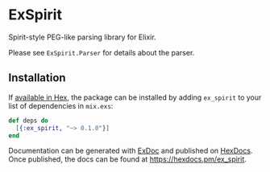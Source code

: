 # ExSpirit

Spirit-style PEG-like parsing library for Elixir.

Please see `ExSpirit.Parser` for details about the parser.

## Installation

If [available in Hex](https://hex.pm/docs/publish), the package can be installed by adding `ex_spirit` to your list of dependencies in `mix.exs`:

```elixir
def deps do
  [{:ex_spirit, "~> 0.1.0"}]
end
```

Documentation can be generated with [ExDoc](https://github.com/elixir-lang/ex_doc) and published on [HexDocs](https://hexdocs.pm). Once published, the docs can be found at <https://hexdocs.pm/ex_spirit>.
